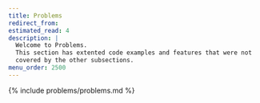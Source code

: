 ```yaml
---
title: Problems
redirect_from:
estimated_read: 4
description: |
  Welcome to Problems.
  This section has extented code examples and features that were not
  covered by the other subsections.
menu_order: 2500
---
```


{% include problems/problems.md %}